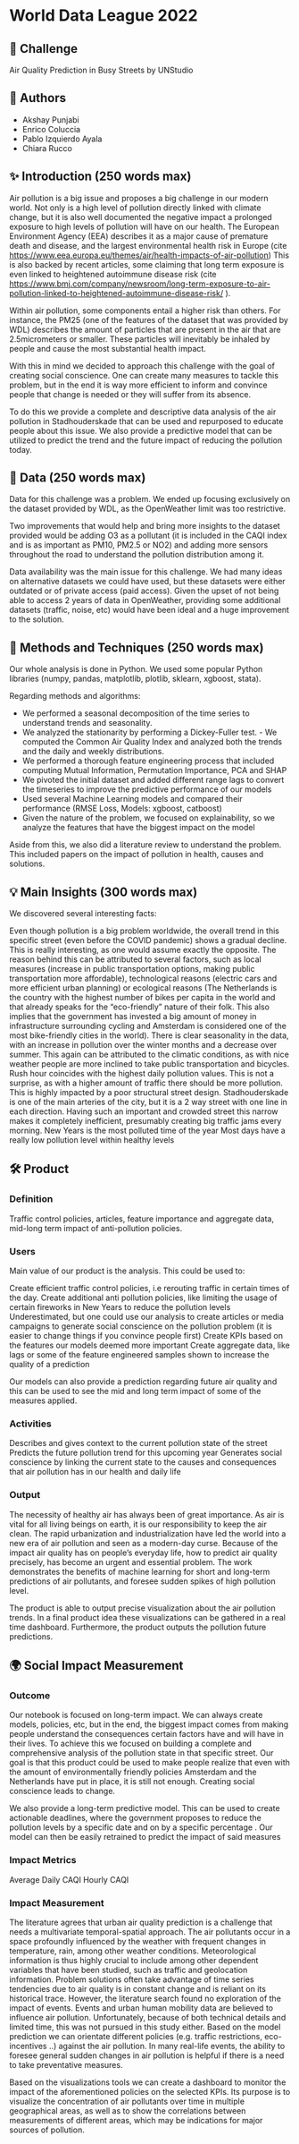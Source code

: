 # World Data League 2022

## 🎯 Challenge
Air Quality Prediction in Busy Streets by UNStudio

## 👥 Authors
* Akshay Punjabi
* Enrico Coluccia
* Pablo Izquierdo Ayala
* Chiara Rucco

## ✨ Introduction (250 words max)

Air pollution is a big issue and proposes a big challenge in our modern world. Not only is a high level of pollution directly linked with climate change, but it is also well documented the negative impact a prolonged exposure to high levels of pollution will have on our health. 
The European Environment Agency (EEA) describes it as a major cause of premature death and disease, and the largest environmental health risk in Europe (cite https://www.eea.europa.eu/themes/air/health-impacts-of-air-pollution) This is also backed by recent articles, some claiming that long term exposure is even linked to heightened autoimmune disease risk (cite
https://www.bmj.com/company/newsroom/long-term-exposure-to-air-pollution-linked-to-heightened-autoimmune-disease-risk/ ).

Within air pollution, some components entail a higher risk than others. For instance, the PM25 (one of the features of the dataset that was provided by WDL) describes the amount of particles that are present in the air that are 2.5micrometers or smaller. These particles will inevitably be inhaled by people and cause the most substantial health impact.

With this in mind we decided to approach this challenge with the goal of creating social conscience. One can create many measures to tackle this problem, but in the end it is way more efficient to inform and convince people that change is needed or they will suffer from its absence.

To do this we provide a complete and descriptive data analysis of the air pollution in Stadhouderskade that can be used and repurposed to educate people about this issue. We also provide a predictive model that can be utilized to predict the trend and the future impact of reducing the pollution today.




## 🔢 Data (250 words max)

Data for this challenge was a problem. We ended up focusing exclusively on the dataset provided by WDL, as the OpenWeather limit was too restrictive. 

Two improvements that would help and bring more insights to the dataset provided would be adding O3 as a pollutant (it is included in the CAQI index and is as important as PM10, PM2.5 or NO2) and adding more sensors throughout the road to understand the pollution distribution among it.

Data availability was the main issue for this challenge. We had many ideas on alternative datasets we could have used, but these datasets were either outdated or of private access (paid access). Given the upset of not being able to access 2 years of data in OpenWeather, providing some additional datasets (traffic, noise, etc) would have been ideal and a huge improvement to the solution.


## 🧮 Methods and Techniques (250 words max)

Our whole analysis is done in Python. We used some popular Python libraries (numpy, pandas, matplotlib, plotlib, sklearn, xgboost, stata). 

Regarding methods and algorithms:
-	We performed a seasonal decomposition of the time series to understand trends and seasonality. 
-	We analyzed the stationarity by performing a Dickey-Fuller test. -	We computed the Common Air Quality Index and analyzed both the trends and the daily and weekly distributions.
-	We performed a thorough feature engineering process that included computing Mutual Information, Permutation Importance, PCA and SHAP
-	We pivoted the initial dataset and added different range lags to convert the timeseries to improve the predictive performance of our models
-	Used several Machine Learning models and compared their performance (RMSE Loss, Models: xgboost, catboost)
-	Given the nature of the problem, we focused on explainability, so we analyze the features that have the biggest impact on the model

Aside from this, we also did a literature review to understand the problem. This included papers on the impact of pollution in health, causes and solutions.

## 💡 Main Insights (300 words max)

We discovered several interesting facts:

Even though pollution is a big problem worldwide, the overall trend in this specific street (even before the COVID pandemic) shows a gradual decline. This is really interesting, as one would assume exactly the opposite. The reason behind this can be attributed to several factors, such as local measures (increase in public transportation options, making public transportation more affordable), technological reasons (electric cars and more efficient urban planning) or ecological reasons (The Netherlands is the country with the highest number of bikes per capita in the world and that already speaks for the “eco-friendly” nature of their folk. This also implies that the government has invested a big amount of money in infrastructure surrounding cycling and Amsterdam is considered one of the most bike-friendly cities in the world).
There is clear seasonality in the data, with an increase in pollution over the winter months and a decrease over summer. This again can be attributed to the climatic conditions, as with nice weather people are more inclined to take public transportation and bicycles.
Rush hour coincides with the highest daily pollution values. This is not a surprise, as with a higher amount of traffic there should be more pollution. This is highly impacted by a poor structural street design. Stadhouderskade is one of the main arteries of the city, but it is a 2 way street with one line in each direction. Having such an important and crowded street this narrow makes it completely inefficient, presumably creating big traffic jams every morning.
New Years is the most polluted time of the year
Most days have a really low pollution level within healthy levels


## 🛠️ Product
### Definition

Traffic control policies, articles, feature importance and aggregate data, mid-long term impact of anti-pollution policies.

### Users

Main value of our product is the analysis. This could be used to:

Create efficient traffic control policies, i.e rerouting traffic in certain times of the day.
Create additional anti pollution policies, like limiting the usage of certain fireworks in New Years to reduce the pollution levels
Underestimated, but one could use our analysis to create articles or media campaigns to generate social conscience on the pollution problem (it is easier to change things if you convince people first)
Create KPIs based on the features our models deemed more important
Create aggregate data, like lags or some of the feature engineered samples shown to increase the quality of a prediction

Our models can also provide a prediction regarding future air quality and this can be used to see the mid and long term impact of some of the measures applied.

### Activities

Describes and gives context to the current pollution state of the street
Predicts the future pollution trend for this upcoming year
Generates social conscience by linking the current state to the causes and consequences that air pollution has in our health and daily life

### Output

The necessity of healthy air has always been of great importance. As air is vital for all living beings on earth, it is our responsibility to keep the air clean. The rapid urbanization and industrialization have led the world into a new era of air pollution and seen as a modern-day curse. Because of the impact air quality has on people’s everyday life, how to predict air quality precisely, has become an urgent and essential problem. The work demonstrates the benefits of machine learning for short and long-term predictions of air pollutants, and foresee sudden spikes of high pollution level.

The product is able to output precise visualization about the air pollution trends. In a final product idea these visualizations can be gathered in a real time dashboard. Furthermore, the product outputs the pollution future predictions.

## 🌍 Social Impact Measurement
### Outcome

Our notebook is focused on long-term impact. We can always create models, policies, etc, but in the end, the biggest impact comes from making people understand the consequences certain factors have and will have in their lives. To achieve this we focused on building a complete and comprehensive analysis of the pollution state in that specific street. Our goal is that this product could be used to make people realize that even with the amount of environmentally friendly policies Amsterdam and the Netherlands have put in place, it is still not enough. Creating social conscience leads to change.

We also provide a long-term predictive model. This can be used to create actionable deadlines, where the government proposes to reduce the pollution levels by a specific date and on by a specific percentage . Our model can then be easily retrained to predict the impact of said measures

### Impact Metrics

Average Daily CAQI
Hourly CAQI


### Impact Measurement

The literature agrees that urban air quality prediction is a challenge that needs a multivariate temporal-spatial approach. The air pollutants occur in a space profoundly influenced by the weather with frequent changes in temperature, rain, among other weather conditions. Meteorological information is thus highly crucial to include among other dependent variables that have been studied, such as traffic and geolocation information. Problem solutions often take advantage of time series tendencies due to air quality is in constant change and is reliant on its historical trace. However, the literature search found no exploration of the impact of events. Events and urban human mobility data are believed to influence air pollution. Unfortunately, because of both technical details and limited time, this was not pursued in this study either. Based on the model prediction we can orientate different policies (e.g. traffic restrictions, eco-incentives ..) against the air pollution.  In many real-life events, the ability to foresee general sudden changes in air pollution is helpful if there is a need to take preventative measures. 

Based on the visualizations tools we can create a dashboard to monitor the impact of the aforementioned policies on the selected KPIs.
Its purpose is to visualize the concentration of air pollutants over time in multiple geographical areas, as well as to show the correlations between measurements of different areas, which may be indications for major sources of pollution.